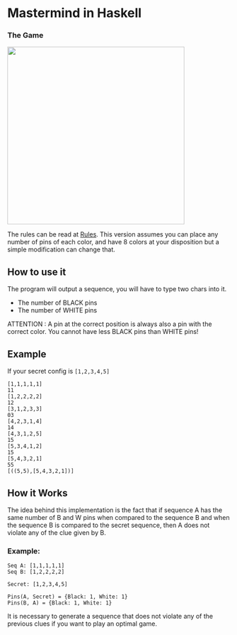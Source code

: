 # Mastermind in Haskell

### The Game
<img src="https://upload.wikimedia.org/wikipedia/commons/2/2d/Mastermind.jpg" width="400" height="400">

The rules can be read at [Rules](https://en.wikipedia.org/wiki/Mastermind_(board_game)). This version assumes you can place any number of pins of each color, and have 8 colors at your disposition but a simple modification can change that.

## How to use it

The program will output a sequence, you will have to type two chars into it.
 - The number of BLACK pins
 - The number of WHITE pins

ATTENTION : A pin at the correct position is always also a pin with the correct color. You cannot have less BLACK pins than WHITE pins!

## Example
If your secret config is `[1,2,3,4,5]`
```
[1,1,1,1,1]
11
[1,2,2,2,2]
12
[3,1,2,3,3]
03
[4,2,3,1,4]
14
[4,3,1,2,5]
15
[5,3,4,1,2]
15
[5,4,3,2,1]
55
[((5,5),[5,4,3,2,1])]
```


## How it Works
The idea behind this implementation is the fact that if sequence A has the same number of B and W pins when compared to the sequence B and when the sequence B is compared to the secret sequence, then A does not violate any of the clue given by B.

### Example:
```
Seq A: [1,1,1,1,1]
Seq B: [1,2,2,2,2]

Secret: [1,2,3,4,5]

Pins(A, Secret) = {Black: 1, White: 1}
Pins(B, A) = {Black: 1, White: 1}
```
It is necessary to generate a sequence that does not violate any of the previous clues if you want to play an optimal game.